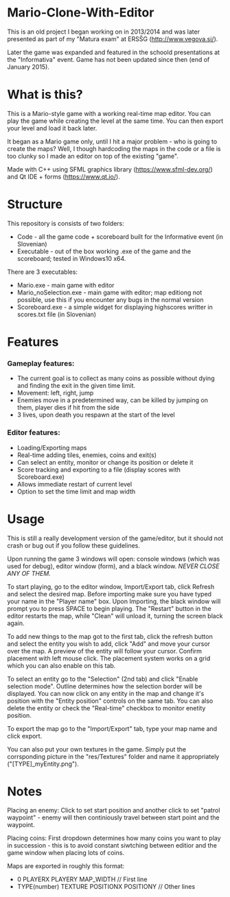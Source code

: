 # Mario-Clone-With-Editor

This is an old project I began working on in 2013/2014 and was later presented as part of my "Matura exam" at ERSŠG (http://www.vegova.si/). 

Later the game was expanded and featured in the schoold presentations at the "Informativa" event. Game has not been updated since then (end of January 2015).

# What is this?

This is a Mario-style game with a working real-time map editor. You can play the game while creating the level at the same time. You can then export your level and load it back later.

It began as a Mario game only, until I hit a major problem - who is going to create the maps? Well, I though hardcoding the maps in the code or a file is too clunky so I made an editor on top of the existing "game".

Made with C++ using SFML graphics library (https://www.sfml-dev.org/) and Qt IDE + forms (https://www.qt.io/).

# Structure

This repository is consists of two folders:
* Code - all the game code + scoreboard built for the Informative event (in Slovenian)
* Executable - out of the box working .exe of the game and the scoreboard; tested in Windows10 x64.

There are 3 executables:
* Mario.exe - main game with editor
* Mario_noSelection.exe - main game with editor; map editiong not possible, use this if you encounter any bugs in the normal version
* Scoreboard.exe - a simple widget for displaying highscores writter in scores.txt file (in Slovenian)

# Features

### Gameplay features:
* The current goal is to collect as many coins as possible without dying and finding the exit in the given time limit. 
* Movement: left, right, jump
* Enemies move in a predetermined way, can be killed by jumping on them, player dies if hit from the side
* 3 lives, upon death you respawn at the start of the level

### Editor features:
* Loading/Exporting maps
* Real-time adding tiles, enemies, coins and exit(s)
* Can select an entity, monitor or change its position or delete it
* Score tracking and exporting to a file (display scores with Scoreboard.exe)
* Allows immediate restart of current level
* Option to set the time limit and map width

# Usage

This is still a really development version of the game/editor, but it should not crash or bug out if you follow these guidelines.

Upon running the game 3 windows will open: console windows (which was used for debug), editor window (form), and a black window. *NEVER CLOSE ANY OF THEM*. 

To start playing, go to the editor window, Import/Export tab, click Refresh and select the desired map. Before importing make sure you have typed your name in the "Player name" box. Upon Importing, the black window will prompt you to press SPACE to begin playing. The "Restart" button in the editor restarts the map, while "Clean" will unload it, turning the screen black again.

To add new things to the map got to the first tab, click the refresh button and select the entity you wish to add, click "Add" and move your cursor over the map. A preview of the entity will follow your cursor. Confirm placement with left mouse click. The placement system works on a grid which you can also enable on this tab.

To select an entity go to the "Selection" (2nd tab) and click "Enable selection mode". Outline determines how the selection border will be displayed. You can now click on any entity in the map and change it's position with the "Entity position" controls on the same tab. You can also delete the entity or check the "Real-time" checkbox to monitor enetity position.

To export the map go to the "Import/Export" tab, type your map name and click export.

You can also put your own textures in the game. Simply put the corrsponding picture in the "res/Textures" folder and name it appropriately ("[TYPE]_myEntity.png").

# Notes

Placing an enemy: Click to set start position and another click to set "patrol waypoint" - enemy will then continiously travel between start point and the waypoint.

Placing coins: First dropdown determines how many coins you want to play in succession - this is to avoid constant siwtching between editior and the game window when placing lots of coins.

Maps are exported in roughly this format:
* 0 PLAYERX PLAYERY MAP_WIDTH  // First line
* TYPE(number) TEXTURE POSITIONX POSITIONY // Other lines
